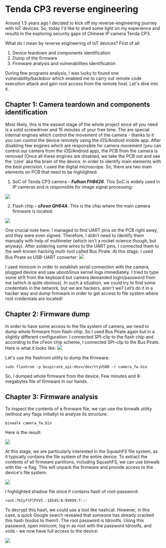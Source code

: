 # Tenda CP3 reverse engineering

Around 1.5 years ago I decided to kick off my reverse-engineering journey with IoT devices. So, today I'd like to shed some light on my experience and results in the exploring security gaps of Chinese IP camera Tenda CP3.

What do I mean by reverse engineering of IoT devices?
First of all:
1) Device teardown and components identification
2) Dump of the firmware
3) Firmware analysis and vulnerabilities identification

During few programs analysis, I was lucky to found one vulnerability/backdoor which enabled me to carry out remote code execution attack and gain root access from the remote host.
Let's dive into it.


## Chapter 1: Camera teardown and components identification

Most likely, this is the easiest stage of the whole project since all you need is a solid screwdriver and 15 minutes of your free time. The are special internal engines which control the movement of the camera - thanks to it you can control the device remotely using the iOS/Android mobile app. After disabling few engines which are responsible for camera movement (you can control our camera from the iOS/Android app), the PCB from the camera is removed (Once all these engines are disabled, we take the PCB out and see the 'core' aka the brain of the device. In order to identify main elements with the best precision, I used the digital microscope. So, there are two main elements on PCB that need to be highlighted:

1) SoC of Tenda CP3 camera – _**Fulhan FH8626**_. This SoC is widely used in IP cameras and is responsible for image signal processing:
<img src="./assets/images/fulhan_microskope.jpg">

2) Flash chip – _**cFeon QH64A**_. This is the chip where the main camera firmware is located:
<img src="./assets/images/cfeon_microskope.jpg">

One crucial note here: I managed to find UART pins on the PCB right away, and they were even signed. Therefore, I didn’t need to identify them manually with help of multimeter (which isn't a rocket science though, but anyway). After soldering some wires to the UART pins, I connected them to the well-known hacking multi-tool called Bus Pirate. At this stage, I used Bus Pirate as USB-UART converter:
<img src="./assets/images/uart_buspirate.jpg">

I used minicom in order to establish serial connection with the camera, plugged device and saw uboot/linux kernel logs immediately. I tried to type some sh1t from the keyboard but camera demanded login/password from me (which is quite obvious). In such a situation, we could try to find some credentials in the network, but we are hackers, aren't we? Let’s do it in a hacker way and dump firmware in order to get access to file system where root credentials are located!

## Chapter 2: Firmware dump

In order to have some access to the file system of camera, we need to dump whole firmware from flash-chip. So I used Bus Pirate again but in a slightly different configuration: I connected SPI-clip to the flash chip and according to the cFeon chip scheme, I connected SPI-clip to the Bus Pirate. Here is what it looks like:
<img src="./assets/images/spi_buspirate.jpg">

Let's use the flashrom utility to dump the firmware:

```
sudo flashrom -p buspirate_spi:dev=/dev/ttyUSB0 -r camera_fw.bin
```

So, I dumped whole firmware from the device. Few minutes and 8-megabytes file of firmware in our hands.

## Chapter 3: Firmware analysis

To inspect the contents of a firmware file, we can use the binwalk utility (without any flags initially) to analyze its structure:
```
binwalk camera_fw.bin
```

Here is the result:

<img src="./assets/images/binwalk.png">

At this stage, we are particularly interested in the SquashFS file system, as it typically contains the file system of the entire device. To extract the contents of all firmware partitions, including SquashFS, we can use binwalk with the -e flag. This will unpack the firmware and provide access to the device's file system:

<img src="./assets/images/Pasted image 20250510214753.png">

I highlighted shadow file since it contains hash of root-password:

```
root:7h2yflPlPVV5.:18545:0:99999:7:::
```

To decrypt this hash, we could use a tool like hashcat. However, in this case, a quick Google search revealed that someone has already cracked this hash (kudos to them!). The root password is tdrootfs. Using this password, open minicom, log in as root with the password tdrootfs, and voilà - we now have full access to the device:

<img src="./assets/images/Pasted image 20250510215104.png">


